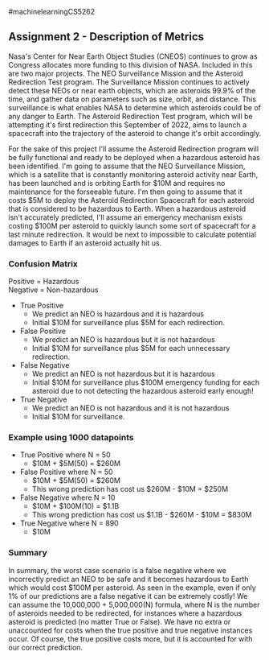 #machinelearningCS5262

## Assignment 2 - Description of Metrics
[comment]: <> (RH: Really cool idea for a project)

Nasa's Center for Near Earth Object Studies (CNEOS) continues to grow as Congress allocates more funding to this division of NASA. Included in this are two major projects. The NEO Surveillance Mission and the Asteroid Redirection Test program. The Surveillance Mission continues to actively detect these NEOs or near earth objects, which are asteroids 99.9% of the time, and gather data on parameters such as size, orbit, and distance. This surveillance is what enables NASA to determine which asteroids could be of any danger to Earth. The Asteroid Redirection Test program, which will be attempting it's first redirection this September of 2022, aims to launch a spacecraft into the trajectory of the asteroid to change it's orbit accordingly.

For the sake of this project I'll assume the Asteroid Redirection program will be fully functional and ready to be deployed when a hazardous asteroid has been identified. I'm going to assume that the NEO Surveillance Mission, which is a satellite that is constantly monitoring asteroid activity near Earth, has been launched and is orbiting Earth for $10M and requires no maintenance for the forseeable future. I'm then going to assume that it costs $5M to deploy the Asteroid Redirection Spacecraft for each asteroid that is considered to be hazardous to Earth. When a hazardous asteroid isn't accurately predicted, I'll assume an emergency mechanism exists costing $100M per asteroid to quickly launch some sort of spacecraft for a last minute redirection. It would be next to impossible to calculate potential damages to Earth if an asteroid actually hit us.

### Confusion Matrix

Positive = Hazardous<br>
Negative = Non-hazardous

- True Positive
    - We predict an NEO is hazardous and it is hazardous
    - Initial $10M for surveillance plus $5M for each redirection.
- False Positive
    - We predict an NEO is hazardous but it is not hazardous
    - Initial $10M for surveillance plus $5M for each unnecessary redirection.
- False Negative
    - We predict an NEO is not hazardous but it is hazardous
    - Initial $10M for surveillance plus $100M emergency funding for each asteroid due to not detecting the hazardous asteroid early enough!
- True Negative
    - We predict an NEO is not hazardous and it is not hazardous
    - Initial $10M for surveillance.

### Example using 1000 datapoints

- True Positive where N = 50
    - $10M + $5M(50) = $260M
- False Positive where N = 50
    - $10M + $5M(50) = $260M
    - This wrong prediction has cost us $260M - $10M = $250M
- False Negative where N = 10
    - $10M + $100M(10) = $1.1B
    - This wrong prediction has cost us $1.1B - $260M - $10M = $830M
- True Negative where N = 890
    - $10M


### Summary

In summary, the worst case scenario is a false negative where we incorrectly predict an NEO to be safe and it becomes hazardous to Earth which would cost $100M per asteroid. As seen in the example, even if only 1% of our predictions are a false negative it can be extremely costly! We can assume the 10,000,000 + 5,000,000(N) formula, where N is the number of asteroids needed to be redirected, for instances where a hazardous asteroid is predicted (no matter True or False). We have no extra or unaccounted for costs when the true positive and true negative instances occur. Of course, the true positive costs more, but it is accounted for with our correct prediction.
